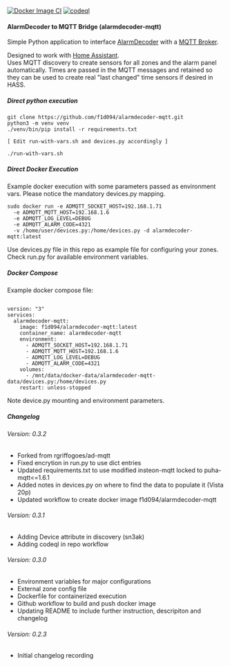 
[![Docker Image CI](https://github.com/f1d094/alarmdecoder-mqtt/actions/workflows/docker-image.yml/badge.svg)](https://github.com/f1d094/alarmdecoder-mqtt/actions/workflows/docker-image.yml)
[![codeql](https://github.com/f1d094/alarmdecoder-mqtt/actions/workflows/codeql.yml/badge.svg)](https://github.com/f1d094/alarmdecoder-mqtt/actions/workflows/codeql.yml)

#### AlarmDecoder to MQTT Bridge (alarmdecoder-mqtt)

Simple Python application to interface [AlarmDecoder](https://github.com/nutechsoftware/alarmdecoder) with a [MQTT Broker](https://en.wikipedia.org/wiki/MQTT).

Designed to work with [Home Assistant](https://www.home-assistant.io/).  
Uses MQTT discovery to create sensors for all zones and the alarm panel
automatically.  Times are passed in the MQTT messages and retained so they
can be used to create real "last changed" time sensors if desired in HASS.

##### Direct python execution
```
git clone https://github.com/f1d094/alarmdecoder-mqtt.git
python3 -m venv venv
./venv/bin/pip install -r requirements.txt

[ Edit run-with-vars.sh and devices.py accordingly ]

./run-with-vars.sh
```

##### Direct Docker Execution
Example docker execution with some parameters passed as environment vars. 
Please notice the mandatory devices.py mapping.

```
sudo docker run -e ADMQTT_SOCKET_HOST=192.168.1.71  
  -e ADMQTT_MQTT_HOST=192.168.1.6 
  -e ADMQTT_LOG_LEVEL=DEBUG 
  -e ADMQTT_ALARM_CODE=4321
  -v /home/user/devices.py:/home/devices.py -d alarmdecoder-mqtt:latest
```
Use devices.py file in this repo as example file for configuring your zones.
Check run.py for available environment variables.

##### Docker Compose
Example docker compose file:
```

version: "3"
services:
  alarmdecoder-mqtt:
    image: f1d094/alarmdecoder-mqtt:latest
    container_name: alarmdecoder-mqtt
    environment:
      - ADMQTT_SOCKET_HOST=192.168.1.71
      - ADMQTT_MQTT_HOST=192.168.1.6
      - ADMQTT_LOG_LEVEL=DEBUG
      - ADMQTT_ALARM_CODE=4321
    volumes:
      - /mnt/data/docker-data/alarmdecoder-mqtt-data/devices.py:/home/devices.py
    restart: unless-stopped

```
Note device.py mounting and environment parameters.

##### Changelog

###### Version: 0.3.2
 - Forked from rgriffogoes/ad-mqtt 
 - Fixed encrytion in run.py to use dict entries
 - Updated requirements.txt to use modified insteon-mqtt locked to puha-mqtt<=1.6.1
 - Added notes in devices.py on where to find the data to populate it (Vista 20p)
 - Updated workflow to create docker image f1d094/alarmdecoder-mqtt

###### Version: 0.3.1
 - Adding Device attribute in discovery (sn3ak)
 - Adding codeql in repo workflow

###### Version: 0.3.0
 - Environment variables for major configurations
 - External zone config file
 - Dockerfile for containerized execution
 - Github workflow to build and push docker image
 - Updating README to include further instruction, descripiton and changelog

###### Version: 0.2.3
 - Initial changelog recording
